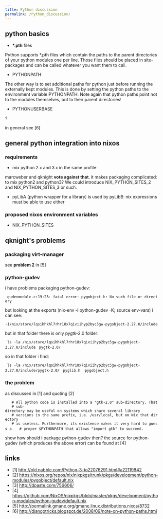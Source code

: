 ```yaml
---
title: Python discussion
permalink: /Python_discussion/
---
```


python basics
-------------

-   **\*.pth** files


Python supports \*.pth files which contain the paths to the parent directories of your python modules one per line. Those files should be placed in site-packages and can be called whatever you want them to call.

-   PYTHONPATH


The other way is to set additional paths for python just before running the externally kept modules. This is done by setting the python paths to the environment variable PYTHONPATH. Note again that python paths point not to the modules themselves, but to their parent directories!

-   PYTHONUSERBASE


?

in general see \[6\]

general python integration into nixos
-------------------------------------

### requirements

-   mix python 2.x and 3.x in the same profile


marcweber and qknight **vote against that**. it makes packaging complicated: to mix python2 and python3? We could introduce NIX_PYTHON_SITES_2 and NIX_PYTHON_SITES_3 or such.

-   pyLibA (python wrapper for a library) is used by pyLibB: nix expressions must be able to use either

### proposed nixos environment variables

-   NIX_PYTHON_SITES

qknight's problems
------------------

### packaging virt-manager

see **problem 2** in \[5\]

### python-gudev

i have problems packaging python-gudev:

` gudevmodule.c:19:23: fatal error: pygobject.h: No such file or directory`

but looking at the exports (nix-env -i python-gudev -K; source env-vars) i can see:

`-I/nix/store/lqsihhkhl7rhr18x7qiviihyp2byc5gw-pygobject-2.27.0/include`

but in that folder there is only pygtk-2.0 folder:

` ls -la /nix/store/lqsihhkhl7rhr18x7qiviihyp2byc5gw-pygobject-2.27.0/include`
` pygtk-2.0/`

so in that folder i find:

` ls -la /nix/store/lqsihhkhl7rhr18x7qiviihyp2byc5gw-pygobject-2.27.0/include/pygtk-2.0/`
` pyglib.h  pygobject.h`

### the problem

as discussed in \[1\] and quoting \[2\]

`   # All python code is installed into a "gtk-2.0" sub-directory. That`
`   # sub-directory may be useful on systems which share several library`
`   # versions in the same prefix, i.e. /usr/local, but on Nix that directory`
`   # is useless. Furthermore, its existence makes it very hard to guess a`
`   # proper $PYTHONPATH that allows "import gtk" to succeed.`

show how should i package python-gudev then? the source for python-gudev (which produces the above error) can be found at \[4\]

links
-----

-   \[1\] <http://old.nabble.com/Python-3-to22076291.html#a22119842>
-   \[2\] <https://nixos.org/repos/nix/nixpkgs/trunk/pkgs/development/python-modules/pygobject/default.nix>
-   \[3\] <http://dpaste.com/756606/>
-   \[4\] <https://github.com/NixOS/nixpkgs/blob/master/pkgs/development/python-modules/python-gudev/default.nix>
-   \[5\] <http://permalink.gmane.org/gmane.linux.distributions.nixos/8732>
-   \[6\] <http://djangotricks.blogspot.de/2008/09/note-on-python-paths.html>
